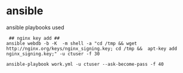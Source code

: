 # ansible
ansible playbooks used
   
     ## nginx key add ##
    ansible webdb -b -K  -m shell -a "cd /tmp && wget http://nginx.org/keys/nginx_signing.key; cd /tmp &&  apt-key add     nginx_signing.key;" -u ctuser -f 30

    ansible-playbook work.yml -u ctuser --ask-become-pass -f 40
